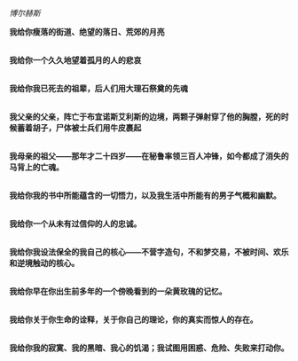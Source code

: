 *博尔赫斯*



**我给你瘦落的街道、绝望的落日、荒郊的月亮**

**<br>我给你一个久久地望着孤月的人的悲哀**

**<br>我给你我已死去的祖辈，后人们用大理石祭奠的先魂**

**<br>我父亲的父亲，阵亡于布宜诺斯艾利斯的边境，两颗子弹射穿了他的胸膛，死的时候蓄着胡子，尸体被士兵们用牛皮裹起**

**<br>我母亲的祖父——那年才二十四岁——在秘鲁率领三百人冲锋，如今都成了消失的马背上的亡魂。**

**<br>我给你我的书中所能蕴含的一切悟力，以及我生活中所能有的男子气概和幽默。**

**<br>我给你一个从未有过信仰的人的忠诚。**

**<br>我给你我设法保全的我自己的核心——不营字造句，不和梦交易，不被时间、欢乐和逆境触动的核心。**

**<br>我给你早在你出生前多年的一个傍晚看到的一朵黄玫瑰的记忆。**

**<br>我给你关于你生命的诠释，关于你自己的理论，你的真实而惊人的存在。**

**<br>我给你我的寂寞、我的黑暗、我心的饥渴；我试图用困惑、危险、失败来打动你。**

